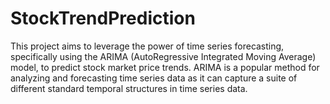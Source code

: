 # StockTrendPrediction
This project aims to leverage the power of time series forecasting, specifically using the ARIMA (AutoRegressive Integrated Moving Average) model, to predict stock market price trends. ARIMA is a popular method for analyzing and forecasting time series data as it can capture a suite of different standard temporal structures in time series data.
